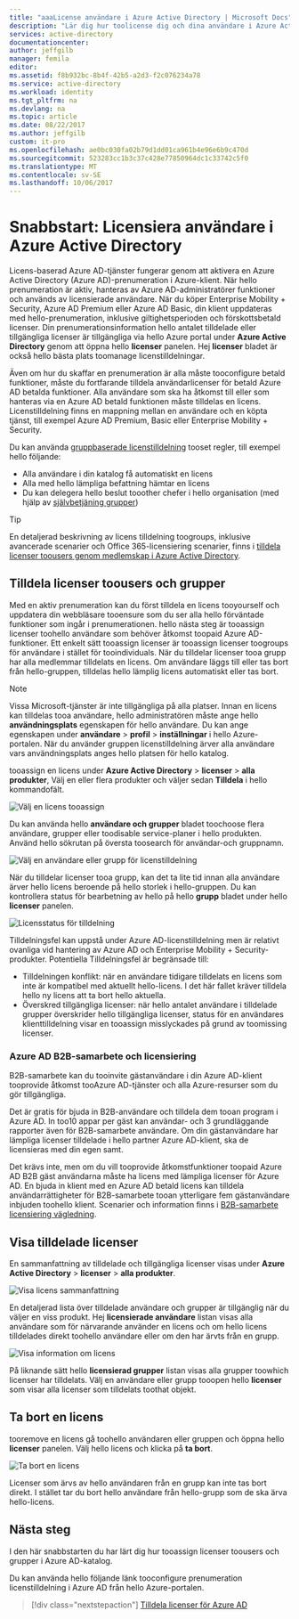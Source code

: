 ```yaml
---
title: "aaaLicense användare i Azure Active Directory | Microsoft Docs"
description: "Lär dig hur toolicense dig och dina användare i Azure Active Directory."
services: active-directory
documentationcenter: 
author: jeffgilb
manager: femila
editor: 
ms.assetid: f8b932bc-8b4f-42b5-a2d3-f2c076234a78
ms.service: active-directory
ms.workload: identity
ms.tgt_pltfrm: na
ms.devlang: na
ms.topic: article
ms.date: 08/22/2017
ms.author: jeffgilb
custom: it-pro
ms.openlocfilehash: ae0bc030fa02b79d1dd01ca961b4e96e6b9c470d
ms.sourcegitcommit: 523283cc1b3c37c428e77850964dc1c33742c5f0
ms.translationtype: MT
ms.contentlocale: sv-SE
ms.lasthandoff: 10/06/2017
---
```

# <a name="quickstart-license-users-in-azure-active-directory"></a>Snabbstart: Licensiera användare i Azure Active Directory
Licens-baserad Azure AD-tjänster fungerar genom att aktivera en Azure Active Directory (Azure AD)-prenumeration i Azure-klient. När hello prenumeration är aktiv, hanteras av Azure AD-administratörer funktioner och används av licensierade användare. När du köper Enterprise Mobility + Security, Azure AD Premium eller Azure AD Basic, din klient uppdateras med hello-prenumeration, inklusive giltighetsperioden och förskottsbetald licenser. Din prenumerationsinformation hello antalet tilldelade eller tillgängliga licenser är tillgängliga via hello Azure portal under **Azure Active Directory** genom att öppna hello **licenser** panelen. Hej **licenser** bladet är också hello bästa plats toomanage licenstilldelningar.

Även om hur du skaffar en prenumeration är alla måste tooconfigure betald funktioner, måste du fortfarande tilldela användarlicenser för betald Azure AD betalda funktioner. Alla användare som ska ha åtkomst till eller som hanteras via en Azure AD betald funktionen måste tilldelas en licens. Licenstilldelning finns en mappning mellan en användare och en köpta tjänst, till exempel Azure AD Premium, Basic eller Enterprise Mobility + Security.

Du kan använda [gruppbaserade licenstilldelning](active-directory-licensing-whatis-azure-portal.md) tooset regler, till exempel hello följande:
* Alla användare i din katalog få automatiskt en licens
* Alla med hello lämpliga befattning hämtar en licens
* Du kan delegera hello beslut tooother chefer i hello organisation (med hjälp av [självbetjäning grupper](active-directory-accessmanagement-self-service-group-management.md))

> [!TIP]
> En detaljerad beskrivning av licens tilldelning toogroups, inklusive avancerade scenarier och Office 365-licensiering scenarier, finns i [tilldela licenser toousers genom medlemskap i Azure Active Directory](active-directory-licensing-group-assignment-azure-portal.md).

## <a name="assign-licenses-toousers-and-groups"></a>Tilldela licenser toousers och grupper
Med en aktiv prenumeration kan du först tilldela en licens tooyourself och uppdatera din webbläsare tooensure som du ser alla hello förväntade funktioner som ingår i prenumerationen. hello nästa steg är tooassign licenser toohello användare som behöver åtkomst toopaid Azure AD-funktioner. Ett enkelt sätt tooassign licenser är tooassign licenser toogroups för användare i stället för tooindividuals. När du tilldelar licenser tooa grupp har alla medlemmar tilldelats en licens. Om användare läggs till eller tas bort från hello-gruppen, tilldelas hello lämplig licens automatiskt eller tas bort. 

> [!NOTE]
> Vissa Microsoft-tjänster är inte tillgängliga på alla platser. Innan en licens kan tilldelas tooa användare, hello administratören måste ange hello **användningsplats** egenskapen för hello användare. Du kan ange egenskapen under **användare** &gt; **profil** &gt; **inställningar** i hello Azure-portalen. När du använder gruppen licenstilldelning ärver alla användare vars användningsplats anges hello platsen för hello katalog.

tooassign en licens under **Azure Active Directory** &gt; **licenser** &gt; **alla produkter**, Välj en eller flera produkter och väljer sedan **Tilldela** i hello kommandofält.

![Välj en licens tooassign](media/license-users-groups/select-license-to-assign.png)

Du kan använda hello **användare och grupper** bladet toochoose flera användare, grupper eller toodisable service-planer i hello produkten. Använd hello sökrutan på översta toosearch för användar-och gruppnamn.

![Välj en användare eller grupp för licenstilldelning](media/license-users-groups/select-user-for-license-assignment.png)

När du tilldelar licenser tooa grupp, kan det ta lite tid innan alla användare ärver hello licens beroende på hello storlek i hello-gruppen. Du kan kontrollera status för bearbetning av hello på hello **grupp** bladet under hello **licenser** panelen.

![Licensstatus för tilldelning](media/license-users-groups/license-assignment-status.png)

Tilldelningsfel kan uppstå under Azure AD-licenstilldelning men är relativt ovanliga vid hantering av Azure AD och Enterprise Mobility + Security-produkter. Potentiella Tilldelningsfel är begränsade till:
- Tilldelningen konflikt: när en användare tidigare tilldelats en licens som inte är kompatibel med aktuellt hello-licens. I det här fallet kräver tilldela hello ny licens att ta bort hello aktuella.
- Överskred tillgängliga licenser: när hello antalet användare i tilldelade grupper överskrider hello tillgängliga licenser, status för en användares klienttilldelning visar en tooassign misslyckades på grund av toomissing licenser.

### <a name="azure-ad-b2b-collaboration-licensing"></a>Azure AD B2B-samarbete och licensiering

B2B-samarbete kan du tooinvite gästanvändare i din Azure AD-klient tooprovide åtkomst tooAzure AD-tjänster och alla Azure-resurser som du gör tillgängliga.  

Det är gratis för bjuda in B2B-användare och tilldela dem tooan program i Azure AD. In too10 appar per gäst kan användar- och 3 grundläggande rapporter även för B2B-samarbete användare. Om din gästanvändare har lämpliga licenser tilldelade i hello partner Azure AD-klient, ska de licensieras med din egen samt.

Det krävs inte, men om du vill tooprovide åtkomstfunktioner toopaid Azure AD B2B gäst användarna måste ha licens med lämpliga licenser för Azure AD. En bjuda in klient med en Azure AD betald licens kan tilldela användarrättigheter för B2B-samarbete tooan ytterligare fem gästanvändare inbjuden toohello klient. Scenarier och information finns i [B2B-samarbete licensiering vägledning](active-directory-b2b-licensing.md).

## <a name="view-assigned-licenses"></a>Visa tilldelade licenser

En sammanfattning av tilldelade och tillgängliga licenser visas under **Azure Active Directory** &gt; **licenser** &gt; **alla produkter**.

![Visa licens sammanfattning](media/license-users-groups/view-license-summary.png)

En detaljerad lista över tilldelade användare och grupper är tillgänglig när du väljer en viss produkt. Hej **licensierade användare** listan visas alla användare som för närvarande använder en licens och om hello licens tilldelades direkt toohello användare eller om den har ärvts från en grupp.

![Visa information om licens](media/license-users-groups/view-license-detail.png)

På liknande sätt hello **licensierad grupper** listan visas alla grupper toowhich licenser har tilldelats. Välj en användare eller grupp tooopen hello **licenser** som visar alla licenser som tilldelats toothat objekt.

## <a name="remove-a-license"></a>Ta bort en licens

tooremove en licens gå toohello användaren eller gruppen och öppna hello **licenser** panelen. Välj hello licens och klicka på **ta bort**.

![Ta bort en licens](media/license-users-groups/remove-license.png)

Licenser som ärvs av hello användaren från en grupp kan inte tas bort direkt. I stället tar du bort hello användare från hello-grupp som de ska ärva hello-licens.


## <a name="next-steps"></a>Nästa steg
I den här snabbstarten du har lärt dig hur tooassign licenser toousers och grupper i Azure AD-katalog. 

Du kan använda hello följande länk tooconfigure prenumeration licenstilldelning i Azure AD från hello Azure-portalen.

> [!div class="nextstepaction"]
> [Tilldela licenser för Azure AD](https://aad.portal.azure.com/#blade/Microsoft_AAD_IAM/LicensesMenuBlade/Overview) 